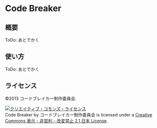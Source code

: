 # Code Breaker

## 概要

ToDo: あとでかく

## 使い方

ToDo: あとでかく

## ライセンス

©2013 コードブレイカー制作委員会.

<a rel="license" href="http://creativecommons.org/licenses/by-nc-nd/2.1/jp/"><img alt="クリエイティブ・コモンズ・ライセンス" style="border-width:0" src="http://i.creativecommons.org/l/by-nc-nd/2.1/jp/88x31.png" /></a><br /><span xmlns:dct="http://purl.org/dc/terms/" property="dct:title">Code Breaker</span> by <span xmlns:cc="http://creativecommons.org/ns#" property="cc:attributionName">コードブレイカー制作委員会</span> is licensed under a <a rel="license" href="http://creativecommons.org/licenses/by-nc-nd/2.1/jp/">Creative Commons 表示 - 非営利 - 改変禁止 2.1 日本 License</a>.

